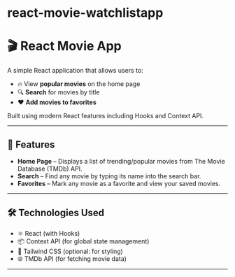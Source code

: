 # react-movie-watchlistapp

# 🎬 React Movie App

A simple React application that allows users to:

- 🔥 View **popular movies** on the home page
- 🔍 **Search** for movies by title
- ❤️ **Add movies to favorites**

Built using modern React features including Hooks and Context API.

---

## 🚀 Features

- **Home Page** – Displays a list of trending/popular movies from The Movie Database (TMDb) API.
- **Search** – Find any movie by typing its name into the search bar.
- **Favorites** – Mark any movie as a favorite and view your saved movies.

---

## 🛠️ Technologies Used

- ⚛️ React (with Hooks)
- 📦 Context API (for global state management)
- 💅 Tailwind CSS (optional: for styling)
- 🌐 TMDb API (for fetching movie data)

---


